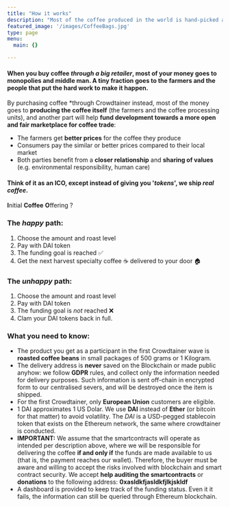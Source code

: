 ```yaml
---
title: "How it works"
description: "Most of the coffee produced in the world is hand-picked and cultivated by small farmers. Yet, its markets are moved by a few huge companies."
featured_image: '/images/CoffeeBags.jpg'
type: page
menu:
  main: {}

---
```


#### When you buy coffee *through a big retailer*, most of your money goes to monopolies and middle man. A tiny fraction goes to the farmers and the people that put the hard work to make it happen.

By purchasing coffee *through Crowdtainer instead, most of the money goes to **producing the coffee itself** (the farmers and the coffee processing units), and another part will help **fund development towards a more open and fair marketplace for coffee trade**:

* The farmers get **better prices** for the coffee they produce
* Consumers pay the similar or better prices compared to their local market
* Both parties benefit from a **closer relationship** and **sharing of values** (e.g. environmental responsibility, human care)

#### Think of it as an ICO, except instead of giving you '*tokens*', we ship *real coffee*.
**I**nitial **Coffee** **O**ffering ?

### The *happy* path:

1. Choose the amount and roast level
2. Pay with DAI token 
3. The funding goal is reached ✅
4. Get the next harvest specialty coffee ☕️ delivered to your door 🏠

### The *unhappy* path:

1. Choose the amount and roast level
2. Pay with DAI token
3. The funding goal is *not* reached ❌
4. Clam your DAI tokens back in full.

### What you need to know:

* The product you get as a participant in the first Crowdtainer wave is **roasted coffee beans** in small packages of 500 grams or 1 Kilogram.
* The delivery address is **never** saved on the Blockchain or made public anyhow: we follow **GDPR** rules, and collect only the information needed for delivery purposes. Such information is sent off-chain in encrypted form to our centralised severs, and will be destroyed once the item is shipped. 
* For the first Crowdtainer, only **European Union** customers are eligible.
* 1 DAI approximates 1 US Dolar. We use **DAI** instead of **Ether** (or bitcoin for that matter) to avoid volatility. The *_DAI_* is a USD-pegged stablecoin token that exists on the Ethereum network, the same where crowdtainer is conducted.
* **IMPORTANT:** We assume that the smartcontracts will operate as intended per description above, where we will be responsible for delivering the coffee **if and only if** the funds are made available to us (that is, the payment reaches our wallet). Therefore, the buyer must be aware and willing to accept the risks involved with blockchain and smart contract security. We accept **help auditing the smartcontracts** or **donations** to the following address: **0xasldkfjasldkfjlkjskldf**
* A dashboard is provided to keep track of the funding status. Even it it fails, the information can still be queried through Ethereum blockchain.